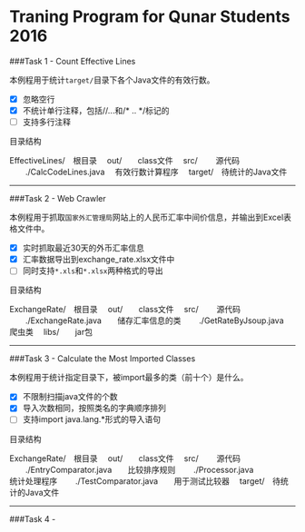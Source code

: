 # Traning Program for Qunar Students 2016
###Task 1 - Count Effective Lines

本例程用于统计`target/`目录下各个Java文件的有效行数。

- [x] 忽略空行
- [x] 不统计单行注释，包括//...和/* .. */标记的
- [ ] 支持多行注释

目录结构

EffectiveLines/　根目录
　out/　　class文件
　src/　　 源代码
　　./CalcCodeLines.java　 有效行数计算程序
　target/　待统计的Java文件

----------

###Task 2 - Web Crawler

本例程用于抓取`国家外汇管理局`网站上的人民币汇率中间价信息，并输出到Excel表格文件中。

- [x] 实时抓取最近30天的外币汇率信息
- [x] 汇率数据导出到exchange_rate.xlsx文件中
- [ ] 同时支持`*.xls`和`*.xlsx`两种格式的导出

目录结构

ExchangeRate/　根目录
　out/　　class文件
　src/　 　源代码
　　./ExchangeRate.java　　储存汇率信息的类
　　./GetRateByJsoup.java　爬虫类
　libs/　　jar包

----------

###Task 3 - Calculate the Most Imported Classes

本例程用于统计指定目录下，被import最多的类（前十个）是什么。

- [x] 不限制扫描java文件的个数
- [x] 导入次数相同，按照类名的字典顺序排列
- [ ] 支持import java.lang.*形式的导入语句

目录结构

ExchangeRate/　根目录
　out/　　class文件
　src/　 　源代码
　　./EntryComparator.java　　比较排序规则
　　./Processor.java　　　　　统计处理程序
　　./TestComparator.java　　用于测试比较器
　target/　待统计的Java文件

----------

###Task 4 - 
